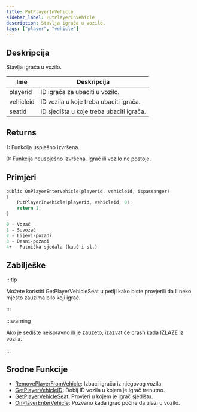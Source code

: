 ```yaml
---
title: PutPlayerInVehicle
sidebar_label: PutPlayerInVehicle
description: Stavlja igrača u vozilo.
tags: ["player", "vehicle"]
---
```


## Deskripcija

Stavlja igrača u vozilo.

| Ime       | Deskripcija                              |
| --------- | ---------------------------------------- |
| playerid  | ID igrača za ubaciti u vozilo.           |
| vehicleid | ID vozila u koje treba ubaciti igrača.   |
| seatid    | ID sjedišta u koje treba ubaciti igrača. |

## Returns

1: Funkcija uspješno izvršena.

0: Funkcija neuspješno izvršena. Igrač ili vozilo ne postoje.

## Primjeri

```c
public OnPlayerEnterVehicle(playerid, vehicleid, ispassanger)
{
    PutPlayerInVehicle(playerid, vehicleid, 0);
    return 1;
}
```

```p
0 - Vozač
1 - Suvozač
2 - Lijevi-pozadi
3 - Desni-pozadi
4+ - Putnička sjedala (kauč i sl.)

```

## Zabilješke

:::tip

Možete koristiti GetPlayerVehicleSeat u petlji kako biste provjerili da li neko mjesto zauzima bilo koji igrač.

:::

:::warning

Ako je sedište neispravno ili je zauzeto, izazvat će crash kada IZLAZE iz vozila.

:::

## Srodne Funkcije

- [RemovePlayerFromVehicle](RemovePlayerFromVehicle): Izbaci igrača iz njegovog vozila.
- [GetPlayerVehicleID](GetPlayerVehicleID): Dobij ID vozila u kojem je igrač trenutno.
- [GetPlayerVehicleSeat](GetPlayerVehicleSeat): Provjeri u kojem je igrač sjedištu.
- [OnPlayerEnterVehicle](../callbacks/OnPlayerEnterVehicle): Pozvano kada igrač počne da ulazi u vozilo.
